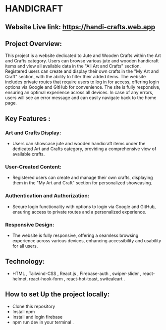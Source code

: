 # HANDICRAFT

##  Website Live link: <https://handi-crafts.web.app>

## Project Overview:
This project is a website dedicated to Jute and Wooden Crafts within the Art and Crafts category. Users can browse various jute and wooden handicraft items and view all available data in the "All Art and Crafts" section. Registered users can create and display their own crafts in the "My Art and Craft" section, with the ability to filter their added items. The website includes private routes that require users to log in for access, offering login options via Google and GitHub for convenience. The site is fully responsive, ensuring an optimal experience across all devices. In case of any errors, users will see an error message and can easily navigate back to the home page.

## Key Features :

### Art and Crafts Display: 
-  Users can showcase jute and wooden handicraft items under the dedicated Art and Crafts category, providing a comprehensive view of available crafts.
### User-Created Content:
- Registered users can create and manage their own crafts, displaying them in the "My Art and Craft" section for personalized showcasing.
### Authentication and Authorization:
- Secure login functionality with options to login via Google and GitHub, ensuring access to private routes and a personalized experience.
### Responsive Design: 
- The website is fully responsive, offering a seamless browsing experience across various devices, enhancing accessibility and usability for all users.

## Technology:
- HTML , Tailwind-CSS , React.js , Firebase-auth , swiper-slider , react-helmet, react-hook-form , react-hot-toast, switealeart . 

## How to set Up the project locally:
- Clone this repository
- Install npm
- Install and login firebase
- npm run dev in your terminal .




  







